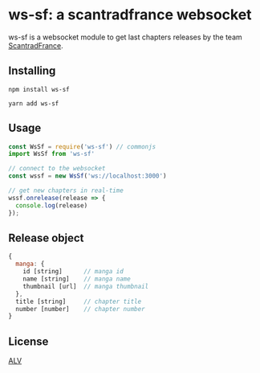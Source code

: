 # ws-sf: a scantradfrance websocket
ws-sf is a websocket module to get last chapters releases by the team [ScantradFrance](https://scantrad.net).

## Installing
```
npm install ws-sf

yarn add ws-sf
```

## Usage
```js
const WsSf = require('ws-sf') // commonjs
import WsSf from 'ws-sf'

// connect to the websocket
const wssf = new WsSf('ws://localhost:3000')

// get new chapters in real-time
wssf.onrelease(release => {
  console.log(release)
});

```

## Release object
```js
{
  manga: {
    id [string]      // manga id
    name [string]    // manga name
    thumbnail [url]  // manga thumbnail
  }, 
  title [string]     // chapter title
  number [number]    // chapter number
}
```

## License
[ALV](LICENSE)
